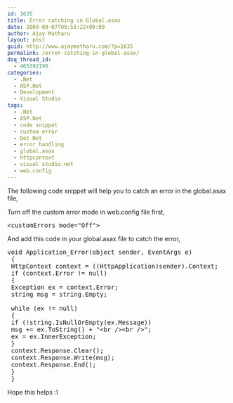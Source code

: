 ```yaml
---
id: 1635
title: Error catching in Global.asax
date: 2009-09-07T09:53:22+00:00
author: Ajay Matharu
layout: post
guid: http://www.ajaymatharu.com/?p=1635
permalink: /error-catching-in-global-asax/
dsq_thread_id:
  - 465392190
categories:
  - .Net
  - ASP.Net
  - Development
  - Visual Studio
tags:
  - .Net
  - ASP.Net
  - code snippet
  - custom error
  - Dot Net
  - error handling
  - global.asax
  - httpcontext
  - visual studio.net
  - web.config
---
```

The following code snippet will help you to catch an error in the global.asax file,

Turn off the custom error mode in web.config file first,

<pre name="code" class="xml">&lt;customErrors mode="Off"&gt;</pre>

And add this code in your global.asax file to catch the error,

<pre name="code" class="c#">void Application_Error(object sender, EventArgs e)
 {
 HttpContext context = ((HttpApplication)sender).Context;
 if (context.Error != null)
 {
 Exception ex = context.Error;
 string msg = string.Empty;

 while (ex != null)
 {
 if (!string.IsNullOrEmpty(ex.Message))
 msg += ex.ToString() + "&lt;br /&gt;&lt;br /&gt;";
 ex = ex.InnerException;
 }
 context.Response.Clear();
 context.Response.Write(msg);
 context.Response.End();
 }
 } </pre>

Hope this helps <img src="http://www.ajaymatharu.com/wp-includes/images/smilies/simple-smile.png" alt=":)" class="wp-smiley" style="height: 1em; max-height: 1em;" />